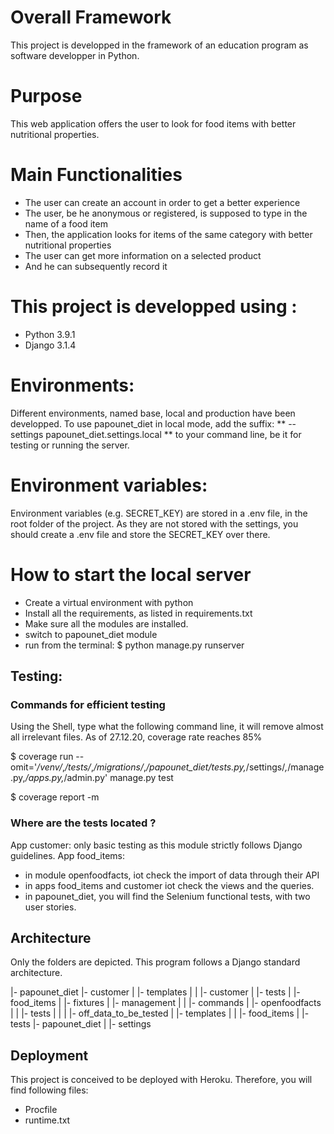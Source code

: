 # Overall Framework
This project is developped in the framework of an education program as software developper in Python.

# Purpose
This web application offers the user to look for food items with better nutritional properties.

# Main Functionalities
- The user can create an account in order to get a better experience
- The user, be he anonymous or registered, is supposed to type in the name of a food item
- Then, the application looks for items of the same category with better nutritional properties
- The user can get more information on a selected product
- And he can subsequently record it

# This project is developped using :
- Python 3.9.1 
- Django 3.1.4

# Environments:
Different environments, named base, local and production have been developped.
To use papounet_diet in local mode, add the suffix:
** --settings papounet_diet.settings.local **
to your command line, be it for testing or running the server.

# Environment variables:
Environment variables (e.g. SECRET_KEY) are stored in a .env file, in the root folder of the project.
As they are not stored with the settings, you should create a .env file and store the SECRET_KEY over there.

# How to start the local server
- Create a virtual environment with python
- Install all the requirements, as listed in requirements.txt
- Make sure all the modules are installed.
- switch to papounet_diet module
- run from the terminal: $ python manage.py runserver

## Testing:
### Commands for efficient testing
Using the Shell, type what the following command line, it will remove almost all irrelevant files.
As of 27.12.20, coverage rate reaches 85%

$ coverage run --omit='*/venv/*,*/tests/*,*/migrations/*,*/papounet_diet/tests.py,*/settings/*,*/manage.py,*/apps.py,*/admin.py'  manage.py test

$ coverage report -m

### Where are the tests located ?
App customer: only basic testing as this module strictly follows Django guidelines.
App food_items:
- in module openfoodfacts, iot check the import of data through their API
- in apps food_items and customer iot check the views and the queries.
- in papounet_diet, you will find the Selenium functional tests, with two user stories.

## Architecture
Only the folders are depicted.
This program follows a Django standard architecture.

|- papounet_diet
    |-  customer
    |           |-  templates
    |           |            |-  customer
    |           |-  tests
    |
    |-  food_items
    |           |-  fixtures
    |           |-  management
    |           |           |-  commands
    |           |-  openfoodfacts
    |           |           |- tests
    |           |           |       |-  off_data_to_be_tested
    |           |-  templates
    |           |           |-  food_items
    |           |-  tests
    |-  papounet_diet
    |           |- settings

## Deployment
This project is conceived to be deployed with Heroku.
Therefore, you will find following files:
- Procfile
- runtime.txt

